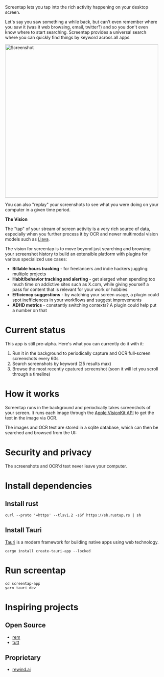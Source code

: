 
Screentap lets you tap into the rich activity happening on your desktop screen.  

Let's say you saw something a while back, but can't even remember where you saw it (was it web browsing, email, twitter?) and so you don't even know where to start searching.  Screentap provides a universal search where you can quickly find things by keyword across all apps.

<img width="500" alt="Screenshot" src="https://github.com/tleyden/screentap/assets/296876/bd865946-68fb-4ff5-8982-024cc4d5bce0">

You can also "replay" your screenshots to see what you were doing on your computer in a given time period.

**The Vision**

The "tap" of your stream of screen activity is a very rich source of data, especially when you further process it by OCR and newer multimodal vision models such as [Llava](https://llava-vl.github.io/).  

The vision for screentap is to move beyond just searching and browsing your screenshot history to build an extensible platform with plugins for various specialized use cases:

* **Billable hours tracking** - for freelancers and indie hackers juggling multiple projects
* **Habit/behavior tracking and alerting** - get alerged when spending too much time on addictive sites such as X.com, while giving yourself a pass for content that is relevant for your work or hobbies
* **Efficiency suggestions** - by watching your screen usage, a plugin could spot inefficiences in your workflows and suggest improvements 
* **ADHD metrics** - constantly switching contexts?  A plugin could help put a number on that

# Current status

This app is still pre-alpha.  Here's what you can currently do it with it:

1. Run it in the background to periodically capture and OCR full-screen screenshots every 60s
2. Search screenshots by keyword (25 results max)
3. Browse the most recently cpatured screenshot (soon it will let you scroll through a timeline)

# How it works

Screentap runs in the background and periodically takes screenshots of your screen.  It runs each image through the [Apple VisionKit API](https://developer.apple.com/documentation/visionkit) to get the text in the image via OCR.

The images and OCR text are stored in a sqlite database, which can then be searched and browsed from the UI:

# Security and privacy

The screenshots and OCR'd text never leave your computer.

# Install dependencies

## Install rust

```
curl --proto '=https' --tlsv1.2 -sSf https://sh.rustup.rs | sh
```

## Install Tauri

[Tauri](http://tauri.app) is a modern framework for building native apps using web technology. 

```
cargo install create-tauri-app --locked
```

# Run screentap

```
cd screentap-app
yarn tauri dev
```


# Inspiring projects

## Open Source

* [rem](https://github.com/jasonjmcghee/rem)
* [tutt](https://github.com/tleyden/tutt)

## Proprietary

* [rewind.ai](https://rewind.ai)